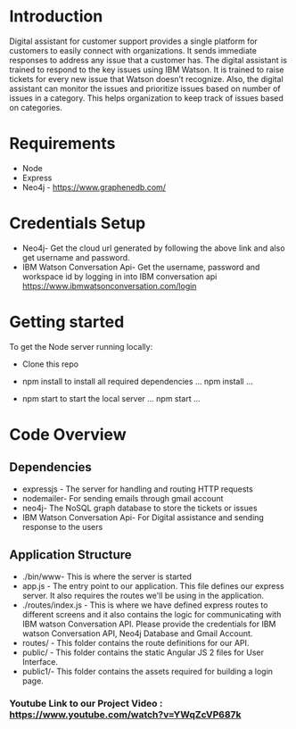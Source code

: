 # Introduction

Digital assistant for customer support provides a single platform for customers to easily connect with organizations. It sends immediate responses to address any issue that a customer has. The digital assistant is trained to respond to the key issues using IBM Watson. It is trained to raise tickets for every new issue that Watson doesn’t recognize. Also, the digital assistant can monitor the issues and prioritize issues based on number of issues in a category. This helps organization to keep track of issues based on categories.


# Requirements

* Node
* Express
* Neo4j - https://www.graphenedb.com/

# Credentials Setup

* Neo4j- Get the cloud url generated by following the above link and also get username and password.
* IBM Watson Conversation Api- Get the username, password and workspace id by logging in into IBM conversation api https://www.ibmwatsonconversation.com/login

# Getting started

To get the Node server running locally:

* Clone this repo
* npm install to install all required dependencies
...
npm install
...

* npm start to start the local server
...
npm start 
...
# Code Overview

## Dependencies

* expressjs - The server for handling and routing HTTP requests
* nodemailer- For sending emails through gmail account
* neo4j- The NoSQL graph database to store the tickets or issues
* IBM Watson Conversation Api- For Digital assistance and sending response to the users

 
## Application Structure

* ./bin/www- This is where the server is started
* app.js - The entry point to our application. This file defines our express server. It also requires the routes we'll be using in the application.
* ./routes/index.js - This is where we have defined express routes to different screens and it also contains the logic for communicating with IBM watson Conversation API. Please provide the credentials for IBM watson Conversation API, Neo4j Database and Gmail Account.  
* routes/ - This folder contains the route definitions for our API.
* public/ - This folder contains the static Angular JS 2 files for User Interface.
* public1/- This folder contains the assets required for building a login page.

 ###  Youtube Link to our Project Video : https://www.youtube.com/watch?v=YWqZcVP687k




